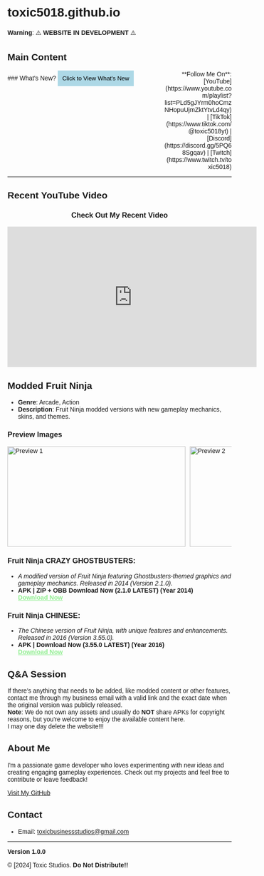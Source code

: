 # toxic5018.github.io

**Warning**: ⚠️ **WEBSITE IN DEVELOPMENT** ⚠️

## Main Content
<div style="display: flex; justify-content: space-between;">

  <!-- Left Side: What's New? -->
  <div style="width: 70%;">
    ### What's New?
    <button onclick="document.getElementById('whatsNewModal').style.display='block'" style="font-family: Arial, sans-serif; padding: 10px; background-color: lightblue; border: none; cursor: pointer;">Click to View What's New</button>
  </div>

  <!-- Right Side: Social Tabs -->
  <div style="width: 30%; text-align: right;">
    **Follow Me On**:  
    [YouTube](https://www.youtube.com/playlist?list=PLd5gJYrm0hoCmzNHopuUjmZktYtvLd4qy) | [TikTok](https://www.tiktok.com/@toxic5018yt) | [Discord](https://discord.gg/5PQ68Sgqav) | [Twitch](https://www.twitch.tv/toxic5018)
  </div>
</div>

---

## Recent YouTube Video
<div style="text-align: center;">
  <h3>Check Out My Recent Video</h3>
  <iframe width="560" height="315" src="https://www.youtube.com/embed?listType=playlist&list=PLd5gJYrm0hoCmzNHopuUjmZktYtvLd4qy&autoplay=1" frameborder="0" allow="accelerometer; autoplay; encrypted-media; gyroscope; picture-in-picture" allowfullscreen></iframe>
</div>

## Modded Fruit Ninja
- **Genre**: Arcade, Action  
- **Description**: Fruit Ninja modded versions with new gameplay mechanics, skins, and themes.

### Preview Images
<div style="display: flex; overflow-x: scroll;">
  <img src="https://play-lh.googleusercontent.com/V9WnBLaWFXUSTVXvAYsXTsZWTEFPgiGE82dpuFKXpXePXxddHo2NHNlaeL4DN0Jdyq8=w526-h296-rw" alt="Preview 1" width="400" height="225" style="margin-right: 10px;"/>
  <img src="https://play-lh.googleusercontent.com/s_tPMlpmk_9vzX3523Lk4ttR_IeQGqxOrkKVqLJtexX6EKTlWt1YLW8i18DHormKmg=w526-h296-rw" alt="Preview 2" width="400" height="225" style="margin-right: 10px;"/>
  <img src="https://play-lh.googleusercontent.com/dc31RwBORfwWBbMTgQinBROdMcsGUGPqRxlJI1RF1irAjR2x45TqQtJdqFqbDVX7rR8=w526-h296-rw" alt="Preview 3" width="400" height="225" style="margin-right: 10px;"/>
  <img src="https://play-lh.googleusercontent.com/R5kUH26mDQWD3Tj3UorhtibsDq7Qipa6LVqUsGb58pqCL_FnXxWF9yyfxFQ0fxpb5G9q=w526-h296-rw" alt="Preview 4" width="400" height="225" style="margin-right: 10px;"/>
</div>

### Fruit Ninja CRAZY GHOSTBUSTERS:
- *A modified version of Fruit Ninja featuring Ghostbusters-themed graphics and gameplay mechanics. Released in 2014 (Version 2.1.0).*  
- **APK | ZIP + OBB Download Now (2.1.0 LATEST) (Year 2014)**  
  <a href="https://www.mediafire.com/file/p281pfhcgdipw8n/Fruit_Ninja_Ghostbusters_Mod_By_Superstrongtaner_%2528Revised%2529.zip/file" target="_blank" style="font-family: Arial, sans-serif; font-weight: bold; color: lightgreen;">Download Now</a>

### Fruit Ninja CHINESE:
- *The Chinese version of Fruit Ninja, with unique features and enhancements. Released in 2016 (Version 3.55.0).*  
- **APK | Download Now (3.55.0 LATEST) (Year 2016)**  
  <a href="https://www.mediafire.com/file/gqi330uzno5ka0d/Fruit_Ninja_Chinese_%2528Revised%2529.apk/file" target="_blank" style="font-family: Arial, sans-serif; font-weight: bold; color: lightgreen;">Download Now</a>

## Q&A Session
If there’s anything that needs to be added, like modded content or other features, contact me through my business email with a valid link and the exact date when the original version was publicly released.  
**Note**: We do not own any assets and usually do **NOT** share APKs for copyright reasons, but you’re welcome to enjoy the available content here.  
I may one day delete the website!!!

## About Me
I'm a passionate game developer who loves experimenting with new ideas and creating engaging gameplay experiences. Check out my projects and feel free to contribute or leave feedback!

[Visit My GitHub](https://github.com/toxic5018)

## Contact
- Email: [toxicbusinessstudios@gmail.com](mailto:toxicbusinessstudios@gmail.com)

---

**Version 1.0.0**

© [2024] Toxic Studios. **Do Not Distribute!!**

<!-- AdSense Script -->
<script async src="https://pagead2.googlesyndication.com/pagead/js/adsbygoogle.js?client=ca-pub-2851265996786440"
     crossorigin="anonymous"></script>

<!-- Theme Script: Detect System Theme (Dark/Light Mode) -->
<script>
  const prefersDarkScheme = window.matchMedia("(prefers-color-scheme: dark)");
  const body = document.body;

  // Function to update the background based on the system theme
  function updateTheme() {
    if (prefersDarkScheme.matches) {
      body.style.backgroundColor = "#121212"; // Dark background
      body.style.color = "#fff"; // Light text color
    } else {
      body.style.backgroundColor = "#ffffff"; // Light background
      body.style.color = "#000"; // Dark text color
    }
  }

  // Apply the theme on page load
  updateTheme();

  // Listen for changes in system theme preference
  prefersDarkScheme.addEventListener("change", updateTheme);
</script>

<!-- Font Link for 'Sen' -->
<link href="https://fonts.googleapis.com/css2?family=Sen:wght@400;600&display=swap" rel="stylesheet">

<!-- CSS Style for Sen Font -->
<style>
  body {
    font-family: 'Sen', sans-serif;
  }

  /* Apply Arial font to download links */
  a {
    font-family: Arial, sans-serif;
  }

  /* Modal Style */
  #whatsNewModal {
    display: none;
    position: fixed;
    z-index: 1;
    left: 0;
    top: 0;
    width: 100%;
    height: 100%;
    background-color: rgba(0, 0, 0, 0.4); /* Black background with opacity */
    padding-top: 60px;
  }

  /* Modal Content */
  .modal-content {
    background-color: #fefefe;
    margin: 5% auto;
    padding: 20px;
    border: 1px solid #888;
    width: 80%;
    max-width: 500px;
  }

  /* Close Button */
  .close {
    color: #aaa;
    float: right;
    font-size: 28px;
    font-weight: bold;
  }

  .close:hover,
  .close:focus {
    color: black;
    text-decoration: none;
    cursor: pointer;
  }
</style>

<!-- Modal for What's New -->
<div id="whatsNewModal">
  <div class="modal-content">
    <span class="close" onclick="document.getElementById('whatsNewModal').style.display='none'">&times;</span>
    <h2>What's New?</h2>
    <p><strong>Version: 1.0.0</strong></p>
    <p>- Major Updates</p>
    <ul>
      <li>Improved gameplay mechanics</li>
      <li>New Ghostbusters theme</li>
      <li>Bug fixes for better performance</li>
      <li>Updated features for smoother experience</li>
    </ul>
  </div>
</div>
